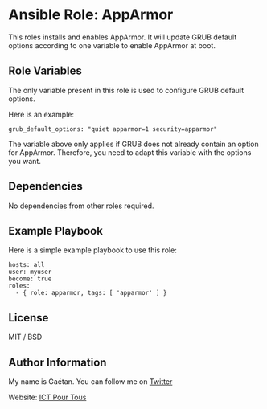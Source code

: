 Ansible Role: AppArmor
=========

This roles installs and enables AppArmor. It will update GRUB default options according to one variable to enable AppArmor at boot.


Role Variables
--------------

The only variable present in this role is used to configure GRUB default options.

Here is an example:

```
grub_default_options: "quiet apparmor=1 security=apparmor"
```

The variable above only applies if GRUB does not already contain an option for AppArmor. Therefore, you need to adapt this variable with the options you want.


Dependencies
------------

No dependencies from other roles required.


Example Playbook
----------------

Here is a simple example playbook to use this role:

```
hosts: all
user: myuser
become: true
roles:
  - { role: apparmor, tags: [ 'apparmor' ] }
```

License
-------

MIT / BSD

Author Information
------------------

My name is Gaétan. You can follow me on [Twitter](https://twitter.com/gaetanict)

Website: [ICT Pour Tous](https://www.ictpourtous.com)
